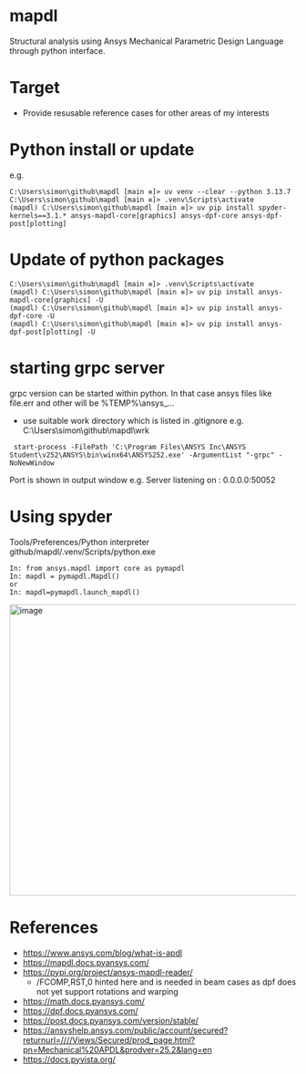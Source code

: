 # mapdl
Structural analysis using Ansys Mechanical Parametric Design Language through python interface.

# Target
 * Provide resusable reference cases for other areas of my interests

# Python install or update
e.g.
```
C:\Users\simon\github\mapdl [main ≡]> uv venv --clear --python 3.13.7
C:\Users\simon\github\mapdl [main ≡]> .venv\Scripts\activate
(mapdl) C:\Users\simon\github\mapdl [main ≡]> uv pip install spyder-kernels==3.1.* ansys-mapdl-core[graphics] ansys-dpf-core ansys-dpf-post[plotting]
```

# Update of python packages
```
C:\Users\simon\github\mapdl [main ≡]> .venv\Scripts\activate
(mapdl) C:\Users\simon\github\mapdl [main ≡]> uv pip install ansys-mapdl-core[graphics] -U
(mapdl) C:\Users\simon\github\mapdl [main ≡]> uv pip install ansys-dpf-core -U
(mapdl) C:\Users\simon\github\mapdl [main ≡]> uv pip install ansys-dpf-post[plotting] -U
```
# starting grpc server
grpc version can be started within python. In that case ansys files like file.err and other will be %TEMP%\ansys_...
 * use suitable work directory which is listed in .gitignore e.g. C:\Users\simon\github\mapdl\wrk
```
 start-process -FilePath 'C:\Program Files\ANSYS Inc\ANSYS Student\v252\ANSYS\bin\winx64\ANSYS252.exe' -ArgumentList "-grpc" -NoNewWindow
```
Port is shown in output window e.g. Server listening on : 0.0.0.0:50052

# Using spyder
Tools/Preferences/Python interpreter github/mapdl/.venv/Scripts/python.exe
```
In: from ansys.mapdl import core as pymapdl
In: mapdl = pymapdl.Mapdl()
or
In: mapdl=pymapdl.launch_mapdl()
```
<img width="615" height="511" alt="image" src="https://github.com/user-attachments/assets/6d6ad3a5-c65a-49a9-96f9-e1ae4c614048" />



# References
 * https://www.ansys.com/blog/what-is-apdl
 * https://mapdl.docs.pyansys.com/
 * https://pypi.org/project/ansys-mapdl-reader/
   * /FCOMP,RST,0 hinted here and is needed in beam cases as dpf does not yet support rotations and warping
 * https://math.docs.pyansys.com/
 * https://dpf.docs.pyansys.com/
 * https://post.docs.pyansys.com/version/stable/
 * https://ansyshelp.ansys.com/public/account/secured?returnurl=////Views/Secured/prod_page.html?pn=Mechanical%20APDL&prodver=25.2&lang=en
 * https://docs.pyvista.org/
